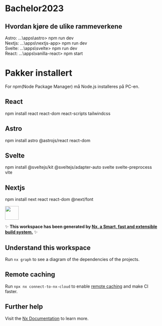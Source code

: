 # Bachelor2023

## Hvordan kjøre de ulike rammeverkene
Astro: ...\apps\astro> npm run dev \
Nextjs: ...\apps\nextjs-app> npm run dev \
Svelte: ...\apps\svelte> npm run dev \
React: ...\apps\vanilla-react> npm start 

# Pakker installert
For npm(Node Package Manager) må Node.js installeres på PC-en.
## React
npm install react react-dom react-scripts tailwindcss
## Astro
npm install astro @astrojs/react react-dom
## Svelte
npm install @sveltejs/kit @sveltejs/adapter-auto svelte svelte-preprocess vite
## Nextjs
npm install next react react-dom @next/font

<a alt="Nx logo" href="https://nx.dev" target="_blank" rel="noreferrer"><img src="https://raw.githubusercontent.com/nrwl/nx/master/images/nx-logo.png" width="45"></a>

✨ **This workspace has been generated by [Nx, a Smart, fast and extensible build system.](https://nx.dev)** ✨

## Understand this workspace

Run `nx graph` to see a diagram of the dependencies of the projects.

## Remote caching

Run `npx nx connect-to-nx-cloud` to enable [remote caching](https://nx.app) and make CI faster.

## Further help

Visit the [Nx Documentation](https://nx.dev) to learn more.
